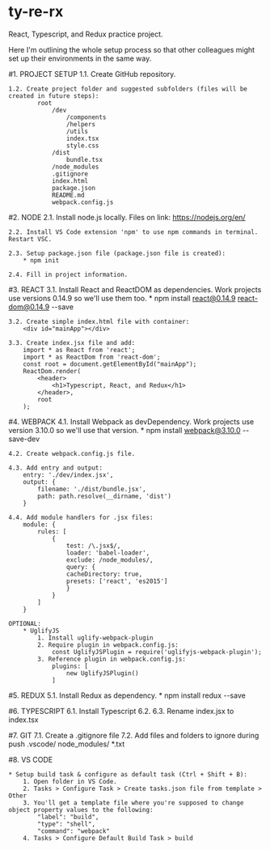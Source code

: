 # ty-re-rx
React, Typescript, and Redux practice project.

Here I'm outlining the whole setup process so that other colleagues might set up their environments in the same way.

#1. PROJECT SETUP
    1.1. Create GitHub repository.

    1.2. Create project folder and suggested subfolders (files will be created in future steps):
            root
                /dev
                    /components
                    /helpers
                    /utils
                    index.tsx
                    style.css
                /dist
                    bundle.tsx
                /node_modules
                .gitignore
                index.html
                package.json
                README.md
                webpack.config.js


#2. NODE
    2.1. Install node.js locally. Files on link: https://nodejs.org/en/

    2.2. Install VS Code extension 'npm' to use npm commands in terminal. Restart VSC.

    2.3. Setup package.json file (package.json file is created):
        * npm init

    2.4. Fill in project information.


#3. REACT
    3.1. Install React and ReactDOM as dependencies. Work projects use versions 0.14.9 so we'll use them too.
        * npm install react@0.14.9 react-dom@0.14.9 --save
    
    3.2. Create simple index.html file with container:
        <div id="mainApp"></div>

    3.3. Create index.jsx file and add:
        import * as React from 'react';
        import * as ReactDom from 'react-dom';
        const root = document.getElementById("mainApp");
        ReactDom.render(
            <header>
                <h1>Typescript, React, and Redux</h1>
            </header>, 
            root
        );


#4. WEBPACK
    4.1. Install Webpack as devDependency. Work projects use version 3.10.0 so we'll use that version.
        * npm install webpack@3.10.0 --save-dev
    
    4.2. Create webpack.config.js file.
    
    4.3. Add entry and output:
        entry: './dev/index.jsx',
        output: {
            filename: './dist/bundle.jsx',
            path: path.resolve(__dirname, 'dist')
        }
    
    4.4. Add module handlers for .jsx files:
        module: {
            rules: [
                { 
                    test: /\.jsx$/, 
                    loader: 'babel-loader', 
                    exclude: /node_modules/, 
                    query: { 
                    cacheDirectory: true, 
                    presets: ['react', 'es2015']
                    } 
                }
            ]
        }

    OPTIONAL:
        * UglifyJS
            1. Install uglify-webpack-plugin 
            2. Require plugin in webpack.config.js: 
                const UglifyJSPlugin = require('uglifyjs-webpack-plugin');
            3. Reference plugin in webpack.config.js:
                plugins: [
                    new UglifyJSPlugin()
                ]


#5. REDUX
    5.1. Install Redux as dependency.
        * npm install redux --save


#6. TYPESCRIPT
    6.1. Install Typescript
    6.2. 
    6.3. Rename index.jsx to index.tsx


#7. GIT
    7.1. Create a .gitignore file
    7.2. Add files and folders to ignore during push
        .vscode/
        node_modules/
        *.txt


#8. VS CODE
    
    * Setup build task & configure as default task (Ctrl + Shift + B):
        1. Open folder in VS Code. 
        2. Tasks > Configure Task > Create tasks.json file from template > Other
        3. You'll get a template file where you're supposed to change object property values to the following:
            "label": "build",
            "type": "shell",
            "command": "webpack"
        4. Tasks > Configure Default Build Task > build
